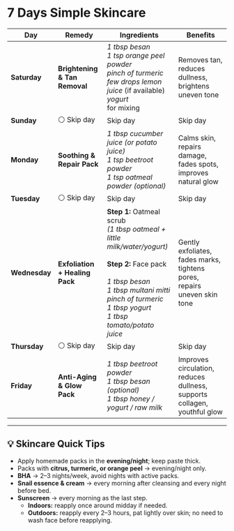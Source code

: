 # 7 Days Simple Skincare 

| Day            | Remedy                         | Ingredients                                                                                                                                                                                                                  | Benefits                                                                 |
| -------------- | ------------------------------ | ---------------------------------------------------------------------------------------------------------------------------------------------------------------------------------------------------------------------------- | ------------------------------------------------------------------------ |
| **Saturday**   | **Brightening & Tan Removal**  | *1 tbsp besan<br>1 tsp orange peel powder<br>pinch of turmeric<br>few drops lemon juice* (if available)<br>_yogurt_ <br>for mixing                                                                                           | Removes tan, reduces dullness, brightens uneven tone                     |
| **Sunday**     | ⚪ Skip day                     | Skip day                                                                                                                                                                                                                     | Skip day                                                                 |
| **Monday**<br> | **Soothing & Repair Pack**     | *1 tbsp cucumber juice (or potato juice) <br>1 tsp beetroot powder<br>1 tsp oatmeal powder (optional)*                                                                                                                       | Calms skin, repairs damage, fades spots, improves natural glow           |
| **Tuesday**    | ⚪ Skip day                     | Skip day                                                                                                                                                                                                                     | Skip day                                                                 |
| **Wednesday**  | **Exfoliation + Healing Pack** | **Step 1:** Oatmeal scrub <br>*(1 tbsp oatmeal + little milk/water/yogurt)*<br><br>**Step 2:** Face pack <br><br>*1 tbsp besan<br>1 tbsp multani mitti<br>pinch of turmeric<br>1 tbsp yogurt <br>1 tbsp tomato/potato juice* | Gently exfoliates, fades marks, tightens pores, repairs uneven skin tone |
| **Thursday**   | ⚪ Skip day                     | Skip day                                                                                                                                                                                                                     | Skip day                                                                 |
| **Friday**     | **Anti-Aging & Glow Pack**     | *1 tbsp beetroot powder <br>1 tbsp besan (optional)<br>1 tbsp honey / yogurt / raw milk*                                                                                                                                     | Improves circulation, reduces dullness, supports collagen, youthful glow |

---

## 💡 Skincare Quick Tips

- Apply homemade packs in the **evening/night**; keep paste thick.    
- Packs with **citrus, turmeric, or orange peel** → evening/night only.    
- **BHA** → 2–3 nights/week, avoid nights with active packs.    
- **Snail essence & cream** → every morning after cleansing and every night before bed.    
- **Sunscreen** → every morning as the last step.
	- **Indoors:** reapply once around midday if needed.    
	- **Outdoors:** reapply every 2–3 hours, pat lightly over skin; no need to wash face before reapplying.
